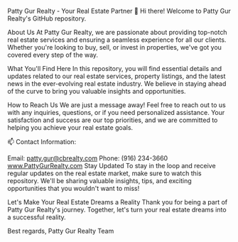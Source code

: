 Patty Gur Realty - Your Real Estate Partner
👋 Hi there! Welcome to Patty Gur Realty's GitHub repository.

About Us
At Patty Gur Realty, we are passionate about providing top-notch real estate services and ensuring a seamless experience for all our clients. Whether you're looking to buy, sell, or invest in properties, we've got you covered every step of the way.

What You'll Find Here
In this repository, you will find essential details and updates related to our real estate services, property listings, and the latest news in the ever-evolving real estate industry. We believe in staying ahead of the curve to bring you valuable insights and opportunities.

How to Reach Us
We are just a message away! Feel free to reach out to us with any inquiries, questions, or if you need personalized assistance. Your satisfaction and success are our top priorities, and we are committed to helping you achieve your real estate goals.

📫 Contact Information:

Email: patty.gur@cbrealty.com
Phone: (916) 234-3660
www.PattyGurRealty.com
Stay Updated
To stay in the loop and receive regular updates on the real estate market, make sure to watch this repository. We'll be sharing valuable insights, tips, and exciting opportunities that you wouldn't want to miss!

Let's Make Your Real Estate Dreams a Reality
Thank you for being a part of Patty Gur Realty's journey. Together, let's turn your real estate dreams into a successful reality.

Best regards,
Patty Gur Realty Team
